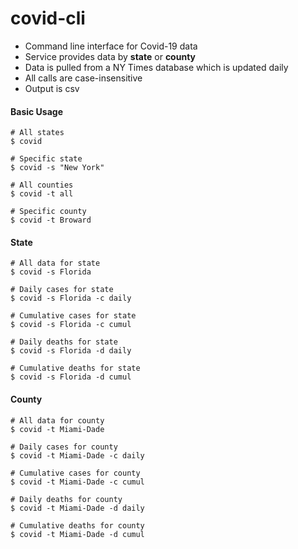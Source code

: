 # covid-cli

- Command line interface for Covid-19 data
- Service provides data by **state** or **county**
- Data is pulled from a NY Times database which is updated daily
- All calls are case-insensitive
- Output is csv

#### Basic Usage

```
# All states
$ covid
```

```
# Specific state
$ covid -s "New York"
```

```
# All counties
$ covid -t all
```

```
# Specific county
$ covid -t Broward
```

#### State
```
# All data for state
$ covid -s Florida
```

```
# Daily cases for state
$ covid -s Florida -c daily
```

```
# Cumulative cases for state
$ covid -s Florida -c cumul
```

```
# Daily deaths for state
$ covid -s Florida -d daily
```

```
# Cumulative deaths for state
$ covid -s Florida -d cumul
```

#### County

```
# All data for county
$ covid -t Miami-Dade
```

```
# Daily cases for county
$ covid -t Miami-Dade -c daily
```

```
# Cumulative cases for county
$ covid -t Miami-Dade -c cumul
```

```
# Daily deaths for county
$ covid -t Miami-Dade -d daily
```

```
# Cumulative deaths for county
$ covid -t Miami-Dade -d cumul
```
